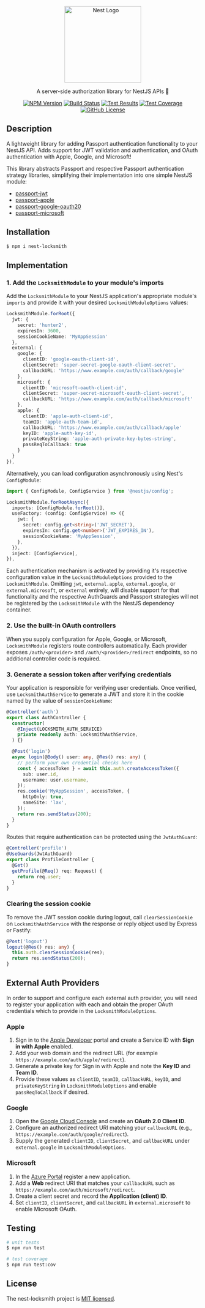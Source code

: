 <p align="center">
  <a href="http://nestjs.com/" target="blank"><img src="https://nestjs.com/img/logo-small.svg" width="200" alt="Nest Logo" /></a>
</p>

<p align="center">A server-side authorization library for NestJS APIs 🔐</p>
<p align="center">
  <a href="https://www.npmjs.com/package/nest-locksmith" target="_blank"><img alt="NPM Version" src="https://img.shields.io/npm/v/nest-locksmith?logo=npm&logoColor=white"></a>
  <a href="https://github.com/rbonestell/nest-locksmith/actions/workflows/build.yml?query=branch%3Amain" target="_blank"><img alt="Build Status" src="https://img.shields.io/github/actions/workflow/status/rbonestell/nest-locksmith/build.yml?logo=typescript&logoColor=white"></a>
  <a href="https://github.com/rbonestell/nest-locksmith/actions/workflows/test.yml?query=branch%3Amain" target="_blank"><img alt="Test Results" src="https://img.shields.io/github/actions/workflow/status/rbonestell/nest-locksmith/test.yml?branch=main&logo=jest&logoColor=white&label=tests"></a>
  <a href="https://app.codecov.io/gh/rbonestell/nest-locksmith/tree/main/lib" target="_blank"><img alt="Test Coverage" src="https://img.shields.io/codecov/c/github/rbonestell/nest-locksmith?logo=codecov&logoColor=white"></a>
  <a href="https://github.com/rbonestell/nest-locksmith/blob/main/LICENSE" target="_blank"><img alt="GitHub License" src="https://img.shields.io/github/license/rbonestell/nest-locksmith?color=71C347"></a>
</p>

## Description

A lightweight library for adding Passport authentication functionality to your NestJS API. Adds support for JWT validation and authentication, and OAuth authentication with Apple, Google, and Microsoft!

This library abstracts Passport and respective Passport authentication strategy libraries, simplifying their implementation into one simple NestJS module:

- [passport-jwt](https://www.passportjs.org/packages/passport-jwt/)
- [passport-apple](https://www.passportjs.org/packages/passport-apple/)
- [passport-google-oauth20](https://www.passportjs.org/packages/passport-google-oauth20/)
- [passport-microsoft](https://www.passportjs.org/packages/passport-microsoft/)

## Installation

```bash
$ npm i nest-locksmith
```

## Implementation

### 1. Add the `LocksmithModule` to your module's imports

Add the `LocksmithModule` to your NestJS application's appropriate module's `imports` and provide it with your desired `LocksmithModuleOptions` values:

```typescript
LocksmithModule.forRoot({
  jwt: {
    secret: 'hunter2',
    expiresIn: 3600,
    sessionCookieName: 'MyAppSession'
  },
  external: {
    google: {
      clientID: 'google-oauth-client-id',
      clientSecret: 'super-secret-google-oauth-client-secret',
      callbackURL: 'https://www.example.com/auth/callback/google'
    },
    microsoft: {
      clientID: 'microsoft-oauth-client-id',
      clientSecret: 'super-secret-microsoft-oauth-client-secret',
      callbackURL: 'https://www.example.com/auth/callback/microsoft'
    },
    apple: {
      clientID: 'apple-auth-client-id',
      teamID: 'apple-auth-team-id',
      callbackURL: 'https://www.example.com/auth/callback/apple'
      keyID: 'apple-auth-key-id',
      privateKeyString: 'apple-auth-private-key-bytes-string',
      passReqToCallback: true
    }
  }
}),
```

Alternatively, you can load configuration asynchronously using Nest's
`ConfigModule`:

```typescript
import { ConfigModule, ConfigService } from '@nestjs/config';

LocksmithModule.forRootAsync({
  imports: [ConfigModule.forRoot()],
  useFactory: (config: ConfigService) => ({
    jwt: {
      secret: config.get<string>('JWT_SECRET'),
      expiresIn: config.get<number>('JWT_EXPIRES_IN'),
      sessionCookieName: 'MyAppSession',
    },
  }),
  inject: [ConfigService],
}),
```

Each authentication mechanism is activated by providing it's respective configuration value in the `LocksmithModuleOptions` provided to the `LocksmithModule`. Omitting `jwt`, `external.apple`, `external.google`, or `external.microsoft`, or `external` entirely, will disable support for that functionality and the respective AuthGuards and Passport strategies will not be registered by the `LocksmithModule` with the NestJS dependency container.

### 2. Use the built-in OAuth controllers

When you supply configuration for Apple, Google, or Microsoft, `LocksmithModule` registers route controllers automatically. Each provider exposes `/auth/<provider>` and `/auth/<provider>/redirect` endpoints, so no additional controller code is required.

### 3. Generate a session token after verifying credentials

Your application is responsible for verifying user credentials. Once verified, use `LocksmithAuthService` to generate a JWT and store it in the cookie named by the value of `sessionCookieName`:

```typescript
@Controller('auth')
export class AuthController {
  constructor(
    @Inject(LOCKSMITH_AUTH_SERVICE)
    private readonly auth: LocksmithAuthService,
  ) {}

  @Post('login')
  async login(@Body() user: any, @Res() res: any) {
    // perform your own credential checks here
    const { accessToken } = await this.auth.createAccessToken({
      sub: user.id,
      username: user.username,
    });
    res.cookie('MyAppSession', accessToken, {
      httpOnly: true,
      sameSite: 'lax',
    });
    return res.sendStatus(200);
  }
}
```

Routes that require authentication can be protected using the `JwtAuthGuard`:

```typescript
@Controller('profile')
@UseGuards(JwtAuthGuard)
export class ProfileController {
  @Get()
  getProfile(@Req() req: Request) {
    return req.user;
  }
}
```
### Clearing the session cookie

To remove the JWT session cookie during logout, call `clearSessionCookie` on
`LocksmithAuthService` with the response or reply object used by Express or
Fastify:

```typescript
@Post('logout')
logout(@Res() res: any) {
  this.auth.clearSessionCookie(res);
  return res.sendStatus(200);
}
```

## External Auth Providers

In order to support and configure each external auth provider, you will need to register your application with each and obtain the proper OAuth credentials which to provide in the `LocksmithModuleOptions`.

### Apple

1. Sign in to the [Apple Developer](https://developer.apple.com/account/) portal and create a Service ID with **Sign in with Apple** enabled.
2. Add your web domain and the redirect URL (for example `https://example.com/auth/apple/redirect`).
3. Generate a private key for Sign in with Apple and note the **Key ID** and **Team ID**.
4. Provide these values as `clientID`, `teamID`, `callbackURL`, `keyID`, and `privateKeyString` in `LocksmithModuleOptions` and enable `passReqToCallback` if desired.

### Google

1. Open the [Google Cloud Console](https://console.cloud.google.com/apis/credentials) and create an **OAuth 2.0 Client ID**.
2. Configure an authorized redirect URI matching your `callbackURL` (e.g., `https://example.com/auth/google/redirect`).
3. Supply the generated `clientID`, `clientSecret`, and `callbackURL` under `external.google` in `LocksmithModuleOptions`.

### Microsoft

1. In the [Azure Portal](https://portal.azure.com/) register a new application.
2. Add a **Web** redirect URI that matches your `callbackURL` such as `https://example.com/auth/microsoft/redirect`.
3. Create a client secret and record the **Application (client) ID**.
4. Set `clientID`, `clientSecret`, and `callbackURL` in `external.microsoft` to enable Microsoft OAuth.

## Testing

```bash
# unit tests
$ npm run test

# test coverage
$ npm run test:cov
```

## License

The nest-locksmith project is [MIT licensed](LICENSE).
